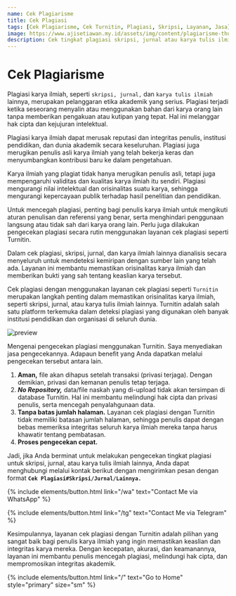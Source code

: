 ```yaml
---
name: Cek Plagiarisme
title: Cek Plagiasi
tags: [Cek Plagiarisme, Cek Turnitin, Plagiasi, Skripsi, Layanan, Jasa]
image: https://www.ajisetiawan.my.id/assets/img/content/plagiarisme-thumb.jpg
description: Cek tingkat plagiasi skripsi, jurnal atau karya tulis ilmiah lain yang kamu bikin.
---
```


# Cek Plagiarisme

Plagiasi karya ilmiah, seperti ``skripsi, jurnal,`` dan ``karya tulis ilmiah`` lainnya, merupakan pelanggaran etika akademik yang serius. Plagiasi terjadi ketika seseorang menyalin atau menggunakan bahan dari karya orang lain tanpa memberikan pengakuan atau kutipan yang tepat. Hal ini melanggar hak cipta dan kejujuran intelektual.

Plagiasi karya ilmiah dapat merusak reputasi dan integritas penulis, institusi pendidikan, dan dunia akademik secara keseluruhan. Plagiasi juga merugikan penulis asli karya ilmiah yang telah bekerja keras dan menyumbangkan kontribusi baru ke dalam pengetahuan.

Karya ilmiah yang plagiat tidak hanya merugikan penulis asli, tetapi juga mempengaruhi validitas dan kualitas karya ilmiah itu sendiri. Plagiasi mengurangi nilai intelektual dan orisinalitas suatu karya, sehingga mengurangi kepercayaan publik terhadap hasil penelitian dan pendidikan.

Untuk mencegah plagiasi, penting bagi penulis karya ilmiah untuk mengikuti aturan penulisan dan referensi yang benar, serta menghindari penggunaan langsung atau tidak sah dari karya orang lain. Perlu juga dilakukan pengecekan plagiasi secara rutin menggunakan layanan cek plagiasi seperti Turnitin.

Dalam cek plagiasi, skripsi, jurnal, dan karya ilmiah lainnya dianalisis secara menyeluruh untuk mendeteksi kemiripan dengan sumber lain yang telah ada. Layanan ini membantu memastikan orisinalitas karya ilmiah dan memberikan bukti yang sah tentang keaslian karya tersebut.

Cek plagiasi dengan menggunakan layanan cek plagiasi seperti ``Turnitin`` merupakan langkah penting dalam memastikan orisinalitas karya ilmiah, seperti skripsi, jurnal, atau karya tulis ilmiah lainnya. Turnitin adalah salah satu platform terkemuka dalam deteksi plagiasi yang digunakan oleh banyak institusi pendidikan dan organisasi di seluruh dunia.

![preview](https://www.ajisetiawan.my.id/assets/img/cek-plagiasi.jpg)

Mengenai pengecekan plagiasi menggunakan Turnitin. Saya menyediakan jasa pengecekannya. Adapaun benefit yang Anda dapatkan melalui pengecekan tersebut antara lain.
1. **Aman,** file akan dihapus setelah transaksi (privasi terjaga). Dengan demikian, privasi dan kemanan penulis tetap terjaga.
2. ***No Repository,*** data/file naskah yang di-upload tidak akan tersimpan di database Turnitin. Hal ini membantu melindungi hak cipta dan privasi penulis, serta mencegah penyalahgunaan data.
3. **Tanpa batas jumlah halaman.** Layanan cek plagiasi dengan Turnitin tidak memiliki batasan jumlah halaman, sehingga penulis dapat dengan bebas memeriksa integritas seluruh karya ilmiah mereka tanpa harus khawatir tentang pembatasan.
4. **Proses pengecekan cepat.**

Jadi, jika Anda berminat untuk melakukan pengecekan tingkat plagiasi untuk skripsi, jurnal, atau karya tulis ilmiah lainnya, Anda dapat menghubungi melalui kontak berikut dengan mengirimkan pesan dengan format **`Cek Plagiasi#Skripsi/Jurnal/Lainnya.`**


<p class="text-center">
{% include elements/button.html link="/wa" text="Contact Me via WhatsApp" %}
</p>


<p class="text-center">
{% include elements/button.html link="/tg" text="Contact Me via Telegram" %}
</p>

Kesimpulannya, layanan cek plagiasi dengan Turnitin adalah pilihan yang sangat baik bagi penulis karya ilmiah yang ingin memastikan keaslian dan integritas karya mereka. Dengan kecepatan, akurasi, dan keamanannya, layanan ini membantu penulis mencegah plagiasi, melindungi hak cipta, dan mempromosikan integritas akademik.

<p class="text-center">
{% include elements/button.html link="/" text="Go to Home" style="primary" size="sm" %}
</p>
